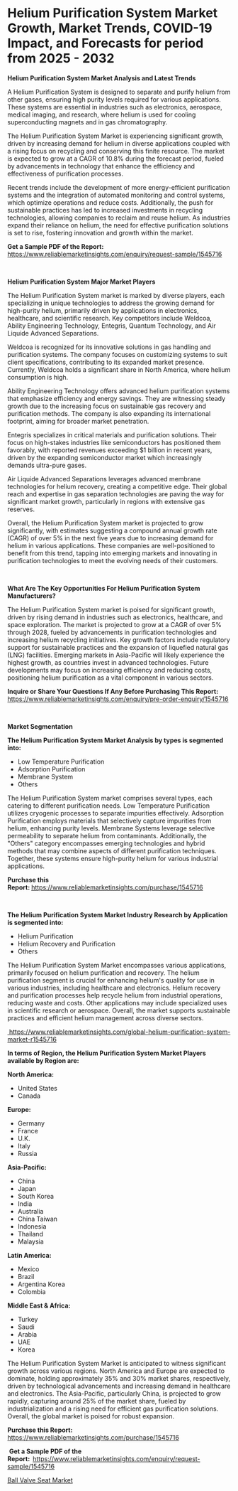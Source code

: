 <p><h1>Helium Purification System Market Growth, Market Trends, COVID-19 Impact, and Forecasts for period from 2025 - 2032</h1></p><p><strong>Helium Purification System Market Analysis and Latest Trends</strong></p>
<p><p>A Helium Purification System is designed to separate and purify helium from other gases, ensuring high purity levels required for various applications. These systems are essential in industries such as electronics, aerospace, medical imaging, and research, where helium is used for cooling superconducting magnets and in gas chromatography. </p><p>The Helium Purification System Market is experiencing significant growth, driven by increasing demand for helium in diverse applications coupled with a rising focus on recycling and conserving this finite resource. The market is expected to grow at a CAGR of 10.8% during the forecast period, fueled by advancements in technology that enhance the efficiency and effectiveness of purification processes. </p><p>Recent trends include the development of more energy-efficient purification systems and the integration of automated monitoring and control systems, which optimize operations and reduce costs. Additionally, the push for sustainable practices has led to increased investments in recycling technologies, allowing companies to reclaim and reuse helium. As industries expand their reliance on helium, the need for effective purification solutions is set to rise, fostering innovation and growth within the market.</p></p>
<p><strong>Get a Sample PDF of the Report:&nbsp;</strong> <a href="https://www.reliablemarketinsights.com/enquiry/request-sample/1545716?utm_campaign=2802&utm_medium=2&utm_source=Github&utm_content=ia&utm_term=08042025&utm_id=helium-purification-system">https://www.reliablemarketinsights.com/enquiry/request-sample/1545716</a></p>
<p>&nbsp;</p>
<p><strong>Helium Purification System Major Market Players</strong></p>
<p><p>The Helium Purification System market is marked by diverse players, each specializing in unique technologies to address the growing demand for high-purity helium, primarily driven by applications in electronics, healthcare, and scientific research. Key competitors include Weldcoa, Ability Engineering Technology, Entegris, Quantum Technology, and Air Liquide Advanced Separations.</p><p>Weldcoa is recognized for its innovative solutions in gas handling and purification systems. The company focuses on customizing systems to suit client specifications, contributing to its expanded market presence. Currently, Weldcoa holds a significant share in North America, where helium consumption is high.</p><p>Ability Engineering Technology offers advanced helium purification systems that emphasize efficiency and energy savings. They are witnessing steady growth due to the increasing focus on sustainable gas recovery and purification methods. The company is also expanding its international footprint, aiming for broader market penetration.</p><p>Entegris specializes in critical materials and purification solutions. Their focus on high-stakes industries like semiconductors has positioned them favorably, with reported revenues exceeding $1 billion in recent years, driven by the expanding semiconductor market which increasingly demands ultra-pure gases.</p><p>Air Liquide Advanced Separations leverages advanced membrane technologies for helium recovery, creating a competitive edge. Their global reach and expertise in gas separation technologies are paving the way for significant market growth, particularly in regions with extensive gas reserves.</p><p>Overall, the Helium Purification System market is projected to grow significantly, with estimates suggesting a compound annual growth rate (CAGR) of over 5% in the next five years due to increasing demand for helium in various applications. These companies are well-positioned to benefit from this trend, tapping into emerging markets and innovating in purification technologies to meet the evolving needs of their customers.</p></p>
<p>&nbsp;</p>
<p><strong>What Are The Key Opportunities For Helium Purification System Manufacturers?</strong></p>
<p><p>The Helium Purification System market is poised for significant growth, driven by rising demand in industries such as electronics, healthcare, and space exploration. The market is projected to grow at a CAGR of over 5% through 2028, fueled by advancements in purification technologies and increasing helium recycling initiatives. Key growth factors include regulatory support for sustainable practices and the expansion of liquefied natural gas (LNG) facilities. Emerging markets in Asia-Pacific will likely experience the highest growth, as countries invest in advanced technologies. Future developments may focus on increasing efficiency and reducing costs, positioning helium purification as a vital component in various sectors.</p></p>
<p><strong>Inquire or Share Your Questions If Any Before Purchasing This Report:</strong> <a href="https://www.reliablemarketinsights.com/enquiry/pre-order-enquiry/1545716?utm_campaign=2802&utm_medium=2&utm_source=Github&utm_content=ia&utm_term=08042025&utm_id=helium-purification-system">https://www.reliablemarketinsights.com/enquiry/pre-order-enquiry/1545716</a></p>
<p>&nbsp;</p>
<p><strong>Market Segmentation</strong></p>
<p><strong>The Helium Purification System Market Analysis by types is segmented into:</strong></p>
<p><ul><li>Low Temperature Purification</li><li>Adsorption Purification</li><li>Membrane System</li><li>Others</li></ul></p>
<p><p>The Helium Purification System market comprises several types, each catering to different purification needs. Low Temperature Purification utilizes cryogenic processes to separate impurities effectively. Adsorption Purification employs materials that selectively capture impurities from helium, enhancing purity levels. Membrane Systems leverage selective permeability to separate helium from contaminants. Additionally, the "Others" category encompasses emerging technologies and hybrid methods that may combine aspects of different purification techniques. Together, these systems ensure high-purity helium for various industrial applications.</p></p>
<p><strong>Purchase this Report:&nbsp;</strong><a href="https://www.reliablemarketinsights.com/purchase/1545716?utm_campaign=2802&utm_medium=2&utm_source=Github&utm_content=ia&utm_term=08042025&utm_id=helium-purification-system">https://www.reliablemarketinsights.com/purchase/1545716</a></p>
<p>&nbsp;</p>
<p><strong>The Helium Purification System Market Industry Research by Application is segmented into:</strong></p>
<p><ul><li>Helium Purification</li><li>Helium Recovery and Purification</li><li>Others</li></ul></p>
<p><p>The Helium Purification System Market encompasses various applications, primarily focused on helium purification and recovery. The helium purification segment is crucial for enhancing helium's quality for use in various industries, including healthcare and electronics. Helium recovery and purification processes help recycle helium from industrial operations, reducing waste and costs. Other applications may include specialized uses in scientific research or aerospace. Overall, the market supports sustainable practices and efficient helium management across diverse sectors.</p></p>
<p><a href="https://www.reliablemarketinsights.com/global-helium-purification-system-market-r1545716?utm_campaign=2802&utm_medium=2&utm_source=Github&utm_content=ia&utm_term=08042025&utm_id=helium-purification-system">&nbsp;https://www.reliablemarketinsights.com/global-helium-purification-system-market-r1545716</a></p>
<p><strong>In terms of Region, the Helium Purification System Market Players available by Region are:</strong></p>
<p>
    <p> <strong> North America: </strong>
        <ul>
            <li>United States</li>
            <li>Canada</li>
        </ul>
        </p> 
    <p> <strong> Europe: </strong>
        <ul>
            <li>Germany</li>
            <li>France</li>
            <li>U.K.</li>
            <li>Italy</li>
            <li>Russia</li>
        </ul>
        </p> 
    <p> <strong> Asia-Pacific: </strong>
        <ul>
            <li>China</li>
            <li>Japan</li>
            <li>South Korea</li>
            <li>India</li>
            <li>Australia</li>
            <li>China Taiwan</li>
            <li>Indonesia</li>
            <li>Thailand</li>
            <li>Malaysia</li>
        </ul>
        </p> 
    <p> <strong> Latin America: </strong>
        <ul>
            <li>Mexico</li>
            <li>Brazil</li>
            <li>Argentina Korea</li>
            <li>Colombia</li>
        </ul>
        </p> 
    <p> <strong> Middle East & Africa: </strong>
        <ul>
            <li>Turkey</li>
            <li>Saudi</li>
            <li>Arabia</li>
            <li>UAE</li>
            <li>Korea</li>
        </ul>
    </p>
    </p>
<p><p>The Helium Purification System Market is anticipated to witness significant growth across various regions. North America and Europe are expected to dominate, holding approximately 35% and 30% market shares, respectively, driven by technological advancements and increasing demand in healthcare and electronics. The Asia-Pacific, particularly China, is projected to grow rapidly, capturing around 25% of the market share, fueled by industrialization and a rising need for efficient gas purification solutions. Overall, the global market is poised for robust expansion.</p></p>
<p><strong>Purchase this Report: </strong><a href="https://www.reliablemarketinsights.com/purchase/1545716?utm_campaign=2802&utm_medium=2&utm_source=Github&utm_content=ia&utm_term=08042025&utm_id=helium-purification-system">https://www.reliablemarketinsights.com/purchase/1545716</a></p>
<p>&nbsp;<strong>Get a Sample PDF of the Report:&nbsp;&nbsp;</strong><a href="https://www.reliablemarketinsights.com/enquiry/request-sample/1545716?utm_campaign=2802&utm_medium=2&utm_source=Github&utm_content=ia&utm_term=08042025&utm_id=helium-purification-system">https://www.reliablemarketinsights.com/enquiry/request-sample/1545716</a></p>
<p><strong></strong></p>
<p><p><a href="https://github.com/ryanbell8967/Market-Research-Report-List-1/blob/main/ball-valve-seat-market.md?utm_campaign=2802&utm_medium=2&utm_source=Github&utm_content=ia&utm_term=08042025&utm_id=helium-purification-system">Ball Valve Seat Market</a></p></p>